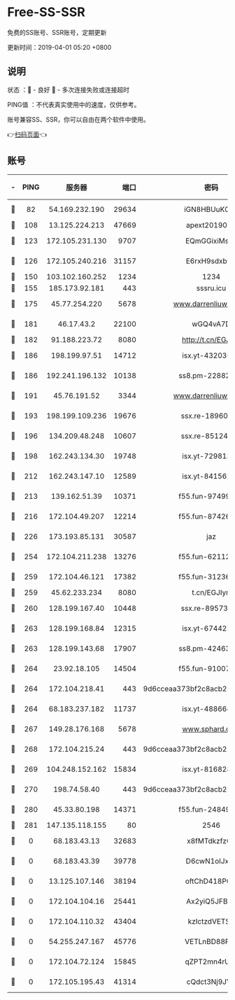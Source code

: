 # Free-SS-SSR

免费的SS账号、SSR账号，定期更新

更新时间：2019-04-01 05:20 +0800

## 说明

状态     ：🙂 - 良好 🙁 - 多次连接失败或连接超时

PING值   ：不代表真实使用中的速度，仅供参考。

账号兼容SS、SSR，你可以自由在两个软件中使用。

👉[扫码页面](https://liesauer.github.io/Free-SS-SSR/)👈

## 账号

|-|PING|服务器|端口|密码|加密方式|区域|
|:----:|:----:|:-----:|-----:|:----:|:----:|:----:|
|🙂|82|54.169.232.190|29634|iGN8HBUuK073|aes-256-cfb|SG|
|🙂|108|13.125.224.213|47669|apext2019001|chacha20|KR|
|🙂|123|172.105.231.130|9707|EQmGGixiMszZ|aes-256-cfb|JP|
|🙂|126|172.105.240.216|31157|E6rxH9sdxbD6|aes-256-cfb|JP|
|🙂|150|103.102.160.252|1234|1234|rc4-md5|JP|
|🙂|155|185.173.92.181|443|sssru.icu|rc4-md5|RU|
|🙂|175|45.77.254.220|5678|www.darrenliuwei.com|aes-256-cfb|SG|
|🙂|181|46.17.43.2|22100|wGQ4vA7D|aes-256-gcm|RU|
|🙂|182|91.188.223.72|8080|http://t.cn/EGJIyrl|rc4-md5|RU|
|🙂|186|198.199.97.51|14712|isx.yt-43203558|aes-256-cfb|US|
|🙂|186|192.241.196.132|10138|ss8.pm-22882604|aes-256-cfb|US|
|🙂|191|45.76.191.52|3344|www.darrenliuwei.com|aes-256-cfb|JP|
|🙂|193|198.199.109.236|19676|ssx.re-18960694|aes-256-cfb|US|
|🙂|196|134.209.48.248|10607|ssx.re-85124094|aes-256-cfb|US|
|🙂|198|162.243.134.30|19748|isx.yt-72981340|aes-256-cfb|US|
|🙂|212|162.243.147.10|12589|isx.yt-84156264|aes-256-cfb|US|
|🙂|213|139.162.51.39|10371|f55.fun-97499168|aes-256-cfb|SG|
|🙂|216|172.104.49.207|12214|f55.fun-87426879|aes-256-cfb|SG|
|🙂|226|173.193.85.131|30587|jaz|aes-256-cfb|US|
|🙂|254|172.104.211.238|13276|f55.fun-62112830|aes-256-cfb|US|
|🙂|259|172.104.46.121|17382|f55.fun-31236609|aes-256-cfb|SG|
|🙂|259|45.62.233.234|8080|t.cn/EGJIyrl|rc4-md5|CA|
|🙂|260|128.199.167.40|10448|ssx.re-89573938|aes-256-cfb|SG|
|🙂|263|128.199.168.84|12315|isx.yt-67442240|aes-256-cfb|SG|
|🙂|263|128.199.143.68|17907|ss8.pm-42463996|aes-256-cfb|SG|
|🙂|264|23.92.18.105|14504|f55.fun-91007249|aes-256-cfb|US|
|🙂|264|172.104.218.41|443|9d6cceaa373bf2c8acb22e60b6a58be6|aes-256-cfb|US|
|🙂|264|68.183.237.182|11737|isx.yt-48866493|aes-256-cfb|SG|
|🙂|267|149.28.176.168|5678|www.sphard.com|aes-256-cfb|AU|
|🙂|268|172.104.215.24|443|9d6cceaa373bf2c8acb22e60b6a58be6|aes-256-cfb|US|
|🙂|269|104.248.152.162|15834|isx.yt-81682851|aes-256-cfb|SG|
|🙂|270|198.74.58.40|443|9d6cceaa373bf2c8acb22e60b6a58be6|aes-256-cfb|US|
|🙂|280|45.33.80.198|14371|f55.fun-24849539|aes-256-cfb|US|
|🙂|281|147.135.118.155|80|2546|chacha20|US|
|🙁|0|68.183.43.13|32683|x8fMTdkzfz00|aes-256-cfb|GB|
|🙁|0|68.183.43.39|39778|D6cwN1oIJxeJ|aes-256-cfb|GB|
|🙁|0|13.125.107.146|38194|oftChD418PCw|aes-256-cfb|KR|
|🙁|0|172.104.104.16|25441|Ax2yiQ5JFBT5|aes-256-cfb|JP|
|🙁|0|172.104.110.32|43404|kzIctzdVETSB|aes-256-cfb|JP|
|🙁|0|54.255.247.167|45776|VETLnBD88Rux|aes-256-cfb|SG|
|🙁|0|172.104.72.124|15845|qZPT2mn4rUFJ|aes-256-cfb|JP|
|🙁|0|172.105.195.43|41314|cQdct3Nj9JVP|aes-256-cfb|JP|
